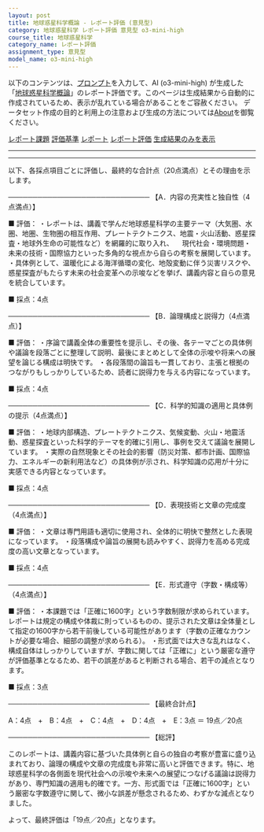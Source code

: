 ```yaml
---
layout: post
title: 地球惑星科学概論 - レポート評価 (意見型)
category: 地球惑星科学 レポート評価 意見型 o3-mini-high
course_title: 地球惑星科学
category_name: レポート評価
assignment_type: 意見型
model_name: o3-mini-high
---
```


以下のコンテンツは、[プロンプト](https://github.com/takedatoshiyuki/synthetic_assignments/tree/main/generated/地球惑星科学/o3-mini-high/prompt_レポート評価-意見型.md)を入力して、AI (o3-mini-high) が生成した「[地球惑星科学概論](/contents/地球惑星科学/)」のレポート評価です。このページは生成結果から自動的に作成されているため、表示が乱れている場合があることをご容赦ください。
データセット作成の目的と利用上の注意および生成の方法については[About](/About)を御覧ください。

[レポート課題](../レポート課題-意見型)
[評価基準](../評価基準-意見型)
[レポート](../レポート-意見型)
[レポート評価](../レポート評価-意見型)
[生成結果のみを表示](https://github.com/takedatoshiyuki/synthetic_assignments/tree/main/generated/地球惑星科学/o3-mini-high/レポート評価-意見型.md)
  

***
***
  
以下、各採点項目ごとに評価し、最終的な合計点（20点満点）とその理由を示します。

─────────────────────────────
【A．内容の充実性と独自性（4点満点）】

■ 評価：
・レポートは、講義で学んだ地球惑星科学の主要テーマ（大気圏、水圏、地圏、生物圏の相互作用、プレートテクトニクス、地震・火山活動、惑星探査・地球外生命の可能性など）を網羅的に取り入れ、
　現代社会・環境問題・未来の技術・国際協力といった多角的な視点から自らの考察を展開しています。
・具体例として、温暖化による海洋循環の変化、地殻変動に伴う災害リスクや、惑星探査がもたらす未来の社会変革への示唆などを挙げ、講義内容と自らの意見を統合しています。

■ 採点：4点

─────────────────────────────
【B．論理構成と説得力（4点満点）】

■ 評価：
・序論で講義全体の重要性を提示し、その後、各テーマごとの具体例や議論を段落ごとに整理して説明、最後にまとめとして全体の示唆や将来への展望を論じる構成は明快です。
・各段落間の論旨も一貫しており、主張と根拠のつながりもしっかりしているため、読者に説得力を与える内容になっています。

■ 採点：4点

─────────────────────────────
【C．科学的知識の適用と具体例の提示（4点満点）】

■ 評価：
・地球内部構造、プレートテクトニクス、気候変動、火山・地震活動、惑星探査といった科学的テーマを的確に引用し、事例を交えて議論を展開しています。
・実際の自然現象とその社会的影響（防災対策、都市計画、国際協力、エネルギーの新利用法など）の具体例が示され、科学知識の応用が十分に実感できる内容となっています。

■ 採点：4点

─────────────────────────────
【D．表現技術と文章の完成度（4点満点）】

■ 評価：
・文章は専門用語も適切に使用され、全体的に明快で整然とした表現になっています。
・段落構成や論旨の展開も読みやすく、説得力を高める完成度の高い文章となっています。

■ 採点：4点

─────────────────────────────
【E．形式遵守（字数・構成等）（4点満点）】

■ 評価：
・本課題では「正確に1600字」という字数制限が求められています。レポートは規定の構成や体裁に則っているものの、提示された文章は全体量として指定の1600字から若干前後している可能性があります（字数の正確なカウントが必要な場合、細部の調整が求められる）。
・形式面では大きな乱れはなく、構成自体はしっかりしていますが、字数に関しては「正確に」という厳密な遵守が評価基準となるため、若干の誤差があると判断される場合、若干の減点となります。

■ 採点：3点

─────────────────────────────
【最終合計点】

A：4点　+　B：4点　+　C：4点　+　D：4点　+　E：3点 ＝ 19点／20点

─────────────────────────────
【総評】

このレポートは、講義内容に基づいた具体例と自らの独自の考察が豊富に盛り込まれており、論理の構成や文章の完成度も非常に高いと評価できます。特に、地球惑星科学の各側面を現代社会への示唆や未来への展望につなげる議論は説得力があり、専門知識の適用も的確です。一方、形式面では「正確に1600字」という厳密な字数遵守に関して、微小な誤差が懸念されるため、わずかな減点となりました。

よって、最終評価は「19点／20点」となります。
